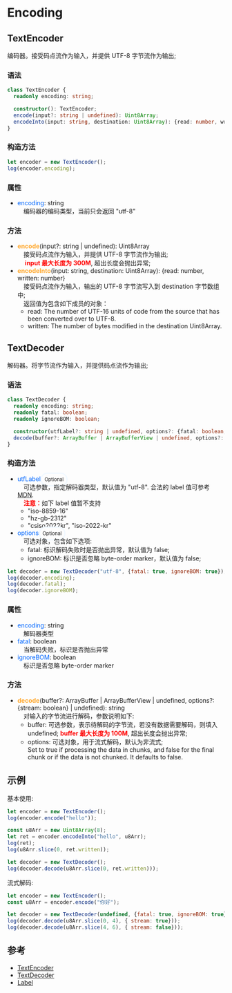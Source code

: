 # Encoding

## TextEncoder

编码器。接受码点流作为输入，并提供 UTF-8 字节流作为输出;

### 语法

```typescript
class TextEncoder {
  readonly encoding: string;

  constructor(): TextEncoder;
  encode(input?: string | undefined): Uint8Array;
  encodeInto(input: string, destination: Uint8Array): {read: number, written: number};
}
```

### 构造方法

```js
let encoder = new TextEncoder();
log(encoder.encoding);
```

### 属性

- <span style="color: #0066FF">encoding</span>:  string<br>
&emsp;编码器的编码类型，当前只会返回 "utf-8"

### 方法

- <span style="color: #FFAA33;font-weight: bold;">encode</span>(input?: string | undefined):  Uint8Array<br>
&emsp;接受码点流作为输入，并提供 UTF-8 字节流作为输出;<br>
&emsp;<strong style="color:red"> input 最大长度为 300M</strong>, 超出长度会抛出异常;<br>
- <span style="color: #FFAA33;font-weight: bold;">encodeInto</span>(input: string, destination: Uint8Array):  {read: number, written: number}<br>
&emsp;接受码点流作为输入，输出的 UTF-8 字节流写入到 destination 字节数组中;<br>
&emsp;返回值为包含如下成员的对象：
  - read: The number of UTF-16 units of code from the source that has been converted over to UTF-8.
  - written: The number of bytes modified in the destination Uint8Array.


## TextDecoder

解码器。将字节流作为输入，并提供码点流作为输出;

### 语法

```typescript
class TextDecoder {
  readonly encoding: string;
  readonly fatal: boolean;
  readonly ignoreBOM: boolean;

  constructor(utfLabel?: string | undefined, options?: {fatal: boolean, ignoreBOM: boolean} | undefined): TextEncoder;
  decode(buffer?: ArrayBuffer | ArrayBufferView | undefined, options?: {stream: boolean} | undefined): string;
}
```

### 构造方法

- <span style="color: #0066FF">utfLabel</span><span style="border: 3px solid #F0F8FF;border-radius: 4rem;padding:0.375rem 0.375rem;font-color: #D3D3D3;font-size: 0.7rem;">Optional</span><br>
&emsp;可选参数，指定解码器类型，默认值为 "utf-8". 合法的 label 值可参考[MDN](https://developer.mozilla.org/en-US/docs/Web/API/Encoding_API/Encodings).<br>
&emsp;<strong style="color:red;">注意：</strong>如下 label 值暂不支持<br>
  - "iso-8859-16"
  - "hz-gb-2312"
  - "csiso2022kr", "iso-2022-kr"
&emsp;
- <span style="color: #0066FF">options</span><span style="border: 3px solid #F0F8FF;border-radius: 4rem;padding:0.375rem 0.375rem;font-color: #D3D3D3;font-size: 0.7rem;">Optional</span><br>
&emsp;可选对象，包含如下选项:<br>
  - fatal: 标识解码失败时是否抛出异常，默认值为 false;
  - ignoreBOM: 标识是否忽略 byte-order marker，默认值为 false;


```js
let decoder = new TextDecoder("utf-8", {fatal: true, ignoreBOM: true});
log(decoder.encoding);
log(decoder.fatal);
log(decoder.ignoreBOM);
```

### 属性

- <span style="color: #0066FF">encoding</span>:  string<br>
&emsp;解码器类型
- <span style="color: #0066FF">fatal</span>:  boolean<br>
&emsp;当解码失败，标识是否抛出异常
- <span style="color: #0066FF">ignoreBOM</span>:  boolean<br>
&emsp;标识是否忽略 byte-order marker

### 方法

- <span style="color: #FFAA33;font-weight: bold;">decode</span>(buffer?: ArrayBuffer | ArrayBufferView | undefined, options?: {stream: boolean} | undefined):  string<br>
&emsp;对输入的字节流进行解码，参数说明如下:<br>
  - buffer: 可选参数，表示待解码的字节流，若没有数据需要解码，则填入 undefined; <strong style="color: red">buffer 最大长度为 100M</strong>, 超出长度会抛出异常;<br>
  - options: 可选对象，用于流式解码，默认为非流式;<br>
Set to true if processing the data in chunks, and false for the final chunk or if the data is not chunked. It defaults to false.


## 示例

基本使用:
```js
let encoder = new TextEncoder();
log(encoder.encode("hello"));

const u8Arr = new Uint8Array(8);
let ret = encoder.encodeInto("hello", u8Arr);
log(ret);
log(u8Arr.slice(0, ret.written));

let decoder = new TextDecoder();
log(decoder.decode(u8Arr.slice(0, ret.written)));
```

流式解码:
```js
let encoder = new TextEncoder();
const u8Arr = encoder.encode("你好");

let decoder = new TextDecoder(undefined, {fatal: true, ignoreBOM: true});
log(decoder.decode(u8Arr.slice(0, 4), { stream: true}));
log(decoder.decode(u8Arr.slice(4, 6), { stream: false}));
```

## 参考

* [TextEncoder](https://developer.mozilla.org/en-US/docs/Web/API/TextEncoder)
* [TextDecoder](https://developer.mozilla.org/en-US/docs/Web/API/TextDecoder)
* [Label](https://developer.mozilla.org/en-US/docs/Web/API/Encoding_API/Encodings)
